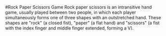 #Rock Paper Scissors Game
Rock paper scissors is an intransitive hand game, usually played between two people, in which each player simultaneously forms one of three shapes with an outstretched hand. These shapes are "rock" (a closed fist), "paper" (a flat hand) and "scissors" (a fist with the index finger and middle finger extended, forming a V).
